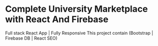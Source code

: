 # Complete University Marketplace with React And Firebase
Full stack React App | Fully Responsive
This project contain (Bootstrap | Firebase DB | React SEO)
